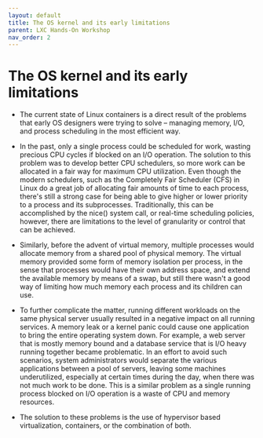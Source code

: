 ```yaml
---
layout: default
title: The OS kernel and its early limitations
parent: LXC Hands-On Workshop
nav_order: 2
---
```


# The OS kernel and its early limitations

- The current state of Linux containers is a direct result of the problems that early OS designers were trying to solve – managing memory, I/O, and process scheduling in the most efficient way.

- In the past, only a single process could be scheduled for work, wasting precious CPU cycles if blocked on an I/O operation. The solution to this problem was to develop better CPU schedulers, so more work can be allocated in a fair way for maximum CPU utilization. Even though the modern schedulers, such as the Completely Fair Scheduler (CFS) in Linux do a great job of allocating fair amounts of time to each process, there's still a strong case for being able to give higher or lower priority to a process and its subprocesses. Traditionally, this can be accomplished by the nice() system call, or real-time scheduling policies, however, there are limitations to the level of granularity or control that can be achieved.

- Similarly, before the advent of virtual memory, multiple processes would allocate memory from a shared pool of physical memory. The virtual memory provided some form of memory isolation per process, in the sense that processes would have their own address space, and extend the available memory by means of a swap, but still there wasn't a good way of limiting how much memory each process and its children can use.

- To further complicate the matter, running different workloads on the same physical server usually resulted in a negative impact on all running services. A memory leak or a kernel panic could cause one application to bring the entire operating system down. For example, a web server that is mostly memory bound and a database service that is I/O heavy running together became problematic. In an effort to avoid such scenarios, system administrators would separate the various applications between a pool of servers, leaving some machines underutilized, especially at certain times during the day, when there was not much work to be done. This is a similar problem as a single running process blocked on I/O operation is a waste of CPU and memory resources.

- The solution to these problems is the use of hypervisor based virtualization, containers, or the combination of both.
